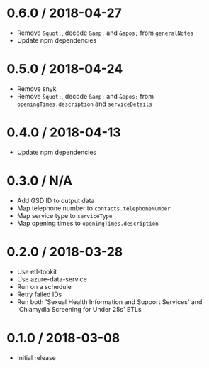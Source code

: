 0.6.0 / 2018-04-27
==================
- Remove `&quot;`, decode `&amp;` and `&apos;` from `generalNotes`
- Update npm dependencies

0.5.0 / 2018-04-24
==================
- Remove snyk
- Remove `&quot;`, decode `&amp;` and `&apos;` from `openingTimes.description` and `serviceDetails`

0.4.0 / 2018-04-13
==================
- Update npm dependencies

0.3.0 / N/A
==================
- Add GSD ID to output data
- Map telephone number to `contacts.telephoneNumber`
- Map service type to `serviceType`
- Map opening times to `openingTimes.description`

0.2.0 / 2018-03-28
==================
- Use etl-tookit
- Use azure-data-service
- Run on a schedule
- Retry failed IDs
- Run both 'Sexual Health Information and Support Services' and 'Chlamydia Screening for Under 25s' ETLs

0.1.0 / 2018-03-08
==================
- Initial release
